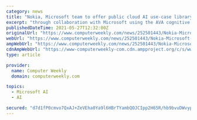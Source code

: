 ```yaml
---
category: news
title: "Nokia, Microsoft team to offer public cloud AI use-case library for telcos"
excerpt: "through collaboration with Microsoft using the AVA cognitive services platform. Nokia says AI use cases are essential for communication service providers (CSPs) to manage the business complexity ..."
publishedDateTime: 2021-05-27T12:32:00Z
originalUrl: "https://www.computerweekly.com/news/252501443/Nokia-Microsoft-team-to-offer-public-cloud-AI-use-case-library-for-telcos"
webUrl: "https://www.computerweekly.com/news/252501443/Nokia-Microsoft-team-to-offer-public-cloud-AI-use-case-library-for-telcos"
ampWebUrl: "https://www.computerweekly.com/news/252501443/Nokia-Microsoft-team-to-offer-public-cloud-AI-use-case-library-for-telcos?amp=1"
cdnAmpWebUrl: "https://www-computerweekly-com.cdn.ampproject.org/c/s/www.computerweekly.com/news/252501443/Nokia-Microsoft-team-to-offer-public-cloud-AI-use-case-library-for-telcos?amp=1"
type: article

provider:
  name: Computer Weekly
  domain: computerweekly.com

topics:
  - Microsoft AI
  - AI

secured: "d7d1fP0cmvo7QxAJ+ZeVEha0Ya9l6HBrTYambQOJCIpp2H65R/hb9bvuDWvypqQLnPRD9UCjGdjS+PF5LpqJjX/3G+kXz7aqlBbpKjLeVmPqf1XcXaVGL82G2IXJd8qHyxygL4tQKuqs+hTPuZsCS8yXNTEwKnS0qh7mcmHfkzITQ/4croOJnzbJ110Vy+NLQ5yyt4DUoX54XSEpK7OkamHBsUhQBAbYP+S4geAs/5pj+kRtr7DoObMK97Pab0TMXMZZetYl18CBT7U/ZNUcUFpAAdF/Uk6WBKTzzdrTRZ3r3Mm5hxaU+9ijS6qsaUJU25VIEi111A7KDw1q3IjzHXF9JVP5/6KN+chI9PCgIZg=;XIIg3Y16qj2vYJW1FfeyuQ=="
---
```


